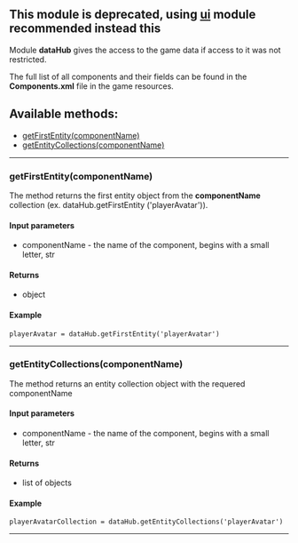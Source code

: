 ## This module is deprecated, using [ui](./ui.md) module recommended instead this

Module **dataHub** gives the access to the game data if access to it was not restricted.

The full list of all components and their fields can be found in the **Components.xml** file in the game resources.

## Available methods:

- [getFirstEntity(componentName)](#getFirstEntitycomponentName)
- [getEntityCollections(componentName)](#getEntityCollectionscomponentName)

---

### getFirstEntity(componentName)
The method returns the first entity object from the **componentName** collection (ex. dataHub.getFirstEntity ('playerAvatar')).

#### Input parameters
- componentName - the name of the component, begins with a small letter, str

#### Returns
- object

#### Example

    playerAvatar = dataHub.getFirstEntity('playerAvatar')

---

### getEntityCollections(componentName)
The method returns an entity collection object with the requered componentName

#### Input parameters
- componentName - the name of the component, begins with a small letter, str

#### Returns
- list of objects

#### Example

    playerAvatarCollection = dataHub.getEntityCollections('playerAvatar')

---
